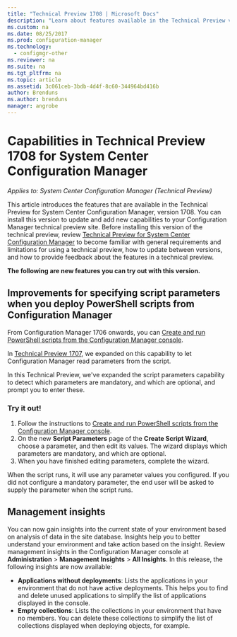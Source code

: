 ```yaml
---
title: "Technical Preview 1708 | Microsoft Docs"
description: "Learn about features available in the Technical Preview version 1708 for System Center Configuration Manager."
ms.custom: na
ms.date: 08/25/2017
ms.prod: configuration-manager
ms.technology:
  - configmgr-other
ms.reviewer: na
ms.suite: na
ms.tgt_pltfrm: na
ms.topic: article
ms.assetid: 3c061ceb-3bdb-4d4f-8c60-344964bd416b
author: Brenduns
ms.author: brenduns
manager: angrobe
---
```

# Capabilities in Technical Preview 1708 for System Center Configuration Manager

*Applies to: System Center Configuration Manager (Technical Preview)*

This article introduces the features that are available in the Technical Preview for System Center Configuration Manager, version 1708. You can install this version to update and add new capabilities to your Configuration Manager technical preview site. Before installing this version of the technical preview, review [Technical Preview for System Center Configuration Manager](../../core/get-started/technical-preview.md) to become familiar with general requirements and limitations for using a technical preview, how to update between versions, and how to provide feedback about the features in a technical preview.     


<!--  Known Issues Template   
**Known Issues in this Technical Preview:**
-   **Issue Name**. Details
    Workaround details.
-->




**The following are new features you can try out with this version.**  

<!--  Rough Section Template
##  FEATURE

### Procedure 1
### Try it out!  
 Try to complete the following tasks and then send us **Feedback** from the **Home** tab of the Ribbon to let us know how it worked:
 -  Task 1
 -  Task 2              
-->

## Improvements for specifying script parameters when you deploy PowerShell scripts from Configuration Manager
<!-- 1236459 -->

From Configuration Manager 1706 onwards, you can [Create and run PowerShell scripts from the Configuration Manager console](/sccm/apps/deploy-use/create-deploy-scripts).

In [Technical Preview 1707](/sccm/core/get-started/capabilities-in-technical-preview-1707#add-parameters-when-you-deploy-powershell-scripts-from-configuration-manager), we expanded on this capability to let Configuration Manager read parameters from the script.

In this Technical Preview, we've expanded the script parameters capability to detect which parameters are mandatory, and which are optional, and prompt you to enter these.

### Try it out!

1. Follow the instructions to [Create and run PowerShell scripts from the Configuration Manager console](/sccm/apps/deploy-use/create-deploy-scripts).
2. On the new **Script Parameters** page of the **Create Script Wizard**, choose a parameter, and then edit its values.
The wizard displays which parameters are mandatory, and which are optional.
4. When you have finished editing parameters, complete the wizard.

When the script runs, it will use any parameter values you configured. If you did not configure a mandatory parameter, the end user will be asked to supply the parameter when the script runs.

## Management insights
<!-- 1353967 -->
You can now gain insights into the current state of your environment based on analysis of data in the site database. Insights help you to better understand your environment and take action based on the insight. Review management insights in the Configuration Manager console at **Administration** > **Management Insights** > **All Insights**. In this release, the following insights are now available: 

- **Applications without deployments**: Lists the applications in your environment that do not have active deployments. This helps you to find and delete unused applications to simplify the list of applications displayed in the console.
- **Empty collections**: Lists the collections in your environment that have no members. You can delete these collections to simplify the list of collections displayed when deploying objects, for example. 
